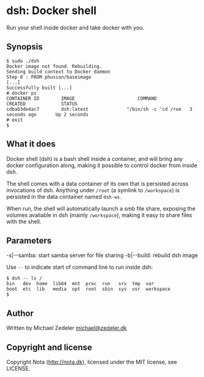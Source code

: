# dsh: Docker shell

Run your shell inside docker and take docker with you.

## Synopsis

    $ sudo ./dsh
    Docker image not found. Rebuilding.
    Sending build context to Docker daemon 
    Step 0 : FROM phusion/baseimage
    [...]
    Successfully built [...]
    # docker ps
    CONTAINER ID        IMAGE                       COMMAND                CREATED             STATUS
    cdbab3de4ac7        dsh:latest              "/bin/sh -c 'cd /roo   3 seconds ago       Up 2 seconds
    # exit
    $

## What it does

Docker shell (dsh) is a bash shell inside a container, and will bring
any docker configuration along, making it possible to control docker from
inside dsh.

The shell comes with a data container of its own that is persisted across
invocations of dsh. Anything under `/root` (a symlink to `/workspace`) is
persisted in the data container named `dsh-ws`.

When run, the shell will automatically launch a smb file share, exposing
the volumes avaliable in dsh (mainly `/workspace`), making it easy to share
files with the shell.

## Parameters

 -s|--samba: start samba server for file sharing
 -b|--build: rebuild dsh image

Use `--` to indicate start of command line to run inside dsh:

    $ dsh -- ls /
    bin   dev  home  lib64	mnt  proc  run	 srv  tmp  var
    boot  etc  lib	 media	opt  root  sbin  sys  usr  workspace
    $

## Author

Written by Michael Zedeler <michael@zedeler.dk>

## Copyright and license

Copyright Nota (http://nota.dk), licensed under the MIT license, see LICENSE.
